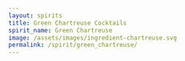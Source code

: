 ```yaml
---
layout: spirits
title: Green Chartreuse Cocktails
spirit_name: Green Chartreuse
image: /assets/images/ingredient-chartreuse.svg
permalink: /spirit/green_chartreuse/
---
```

